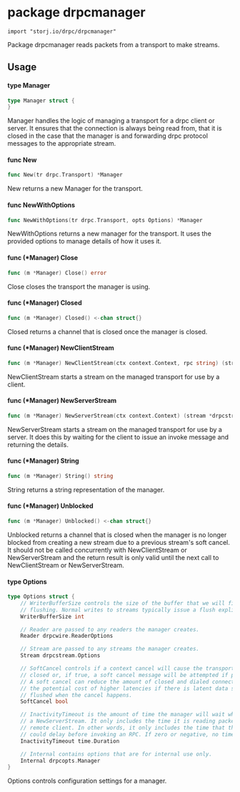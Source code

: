 # package drpcmanager

`import "storj.io/drpc/drpcmanager"`

Package drpcmanager reads packets from a transport to make streams.

## Usage

#### type Manager

```go
type Manager struct {
}
```

Manager handles the logic of managing a transport for a drpc client or server.
It ensures that the connection is always being read from, that it is closed in
the case that the manager is and forwarding drpc protocol messages to the
appropriate stream.

#### func  New

```go
func New(tr drpc.Transport) *Manager
```
New returns a new Manager for the transport.

#### func  NewWithOptions

```go
func NewWithOptions(tr drpc.Transport, opts Options) *Manager
```
NewWithOptions returns a new manager for the transport. It uses the provided
options to manage details of how it uses it.

#### func (*Manager) Close

```go
func (m *Manager) Close() error
```
Close closes the transport the manager is using.

#### func (*Manager) Closed

```go
func (m *Manager) Closed() <-chan struct{}
```
Closed returns a channel that is closed once the manager is closed.

#### func (*Manager) NewClientStream

```go
func (m *Manager) NewClientStream(ctx context.Context, rpc string) (stream *drpcstream.Stream, err error)
```
NewClientStream starts a stream on the managed transport for use by a client.

#### func (*Manager) NewServerStream

```go
func (m *Manager) NewServerStream(ctx context.Context) (stream *drpcstream.Stream, rpc string, err error)
```
NewServerStream starts a stream on the managed transport for use by a server. It
does this by waiting for the client to issue an invoke message and returning the
details.

#### func (*Manager) String

```go
func (m *Manager) String() string
```
String returns a string representation of the manager.

#### func (*Manager) Unblocked

```go
func (m *Manager) Unblocked() <-chan struct{}
```
Unblocked returns a channel that is closed when the manager is no longer blocked
from creating a new stream due to a previous stream's soft cancel. It should not
be called concurrently with NewClientStream or NewServerStream and the return
result is only valid until the next call to NewClientStream or NewServerStream.

#### type Options

```go
type Options struct {
	// WriterBufferSize controls the size of the buffer that we will fill before
	// flushing. Normal writes to streams typically issue a flush explicitly.
	WriterBufferSize int

	// Reader are passed to any readers the manager creates.
	Reader drpcwire.ReaderOptions

	// Stream are passed to any streams the manager creates.
	Stream drpcstream.Options

	// SoftCancel controls if a context cancel will cause the transport to be
	// closed or, if true, a soft cancel message will be attempted if possible.
	// A soft cancel can reduce the amount of closed and dialed connections at
	// the potential cost of higher latencies if there is latent data still being
	// flushed when the cancel happens.
	SoftCancel bool

	// InactivityTimeout is the amount of time the manager will wait when creating
	// a NewServerStream. It only includes the time it is reading packets from the
	// remote client. In other words, it only includes the time that the client
	// could delay before invoking an RPC. If zero or negative, no timeout is used.
	InactivityTimeout time.Duration

	// Internal contains options that are for internal use only.
	Internal drpcopts.Manager
}
```

Options controls configuration settings for a manager.

